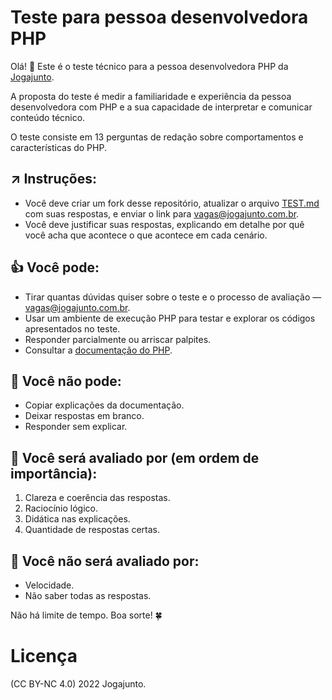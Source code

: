 # Teste para pessoa desenvolvedora PHP

Olá! 👋 Este é o teste técnico para a pessoa desenvolvedora PHP da [Jogajunto](https://jogajunto.com.br).

A proposta do teste é medir a familiaridade e experiência da pessoa desenvolvedora com PHP e a sua capacidade de interpretar e comunicar conteúdo técnico.

O teste consiste em 13 perguntas de redação sobre comportamentos e características do PHP. 

## ↗️ Instruções:

- Você deve criar um fork desse repositório, atualizar o arquivo [TEST.md](TEST.md) com suas respostas, e enviar o link para vagas@jogajunto.com.br.
- Você deve justificar suas respostas, explicando em detalhe por quê você acha que acontece o que acontece em cada cenário. 

## 👍 Você pode: 

- Tirar quantas dúvidas quiser sobre o teste e o processo de avaliação — vagas@jogajunto.com.br.
- Usar um ambiente de execução PHP para testar e explorar os códigos apresentados no teste.
- Responder parcialmente ou arriscar palpites.
- Consultar a [documentação do PHP](https://www.php.net/manual/pt_BR/).

## 🚫 Você não pode: 

- Copiar explicações da documentação.
- Deixar respostas em branco.
- Responder sem explicar.

## 👀 Você será avaliado por (em ordem de importância):

1. Clareza e coerência das respostas.
2. Raciocínio lógico.
3. Didática nas explicações.
4. Quantidade de respostas certas.

## 🙈 Você não será avaliado por: 

- Velocidade.
- Não saber todas as respostas.

Não há limite de tempo. Boa sorte! 🍀

# Licença

(CC BY-NC 4.0) 2022 Jogajunto.
